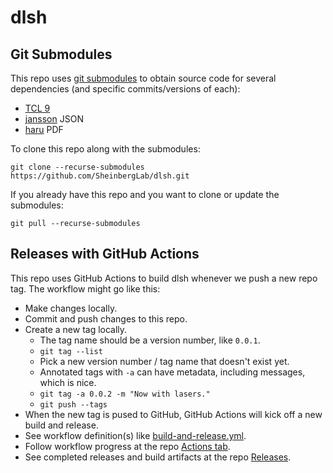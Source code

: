 # dlsh

## Git Submodules

This repo uses [git submodules](https://git-scm.com/book/en/v2/Git-Tools-Submodules) to obtain source code for several dependencies (and specific commits/versions of each):
 - [TCL 9](https://github.com/tcltk/tcl)
 - [jansson](https://github.com/akheron/jansson) JSON
 - [haru](https://github.com/libharu/libharu) PDF

To clone this repo along with the submodules:

```
git clone --recurse-submodules https://github.com/SheinbergLab/dlsh.git
```

If you already have this repo and you want to clone or update the submodules:

```
git pull --recurse-submodules
```

## Releases with GitHub Actions

This repo uses GitHub Actions to build dlsh whenever we push a new repo tag.
The workflow might go like this:

 - Make changes locally.
 - Commit and push changes to this repo.
 - Create a new tag locally.
   - The tag name should be a version number, like `0.0.1`.
   - `git tag --list`
   - Pick a new version number / tag name that doesn't exist yet.
   - Annotated tags with `-a` can have metadata, including messages, which is nice.
   - `git tag -a 0.0.2 -m "Now with lasers."`
   - `git push --tags`
 - When the new tag is pused to GitHub, GitHub Actions will kick off a new build and release.
 - See workflow definition(s) like [build-and-release.yml](./.github/workflows/build-and-release.yml).
 - Follow workflow progress at the repo [Actions tab](https://github.com/benjamin-heasly/dlsh/actions).
 - See completed releases and build artifacts at the repo [Releases](https://github.com/benjamin-heasly/dlsh/releases).
